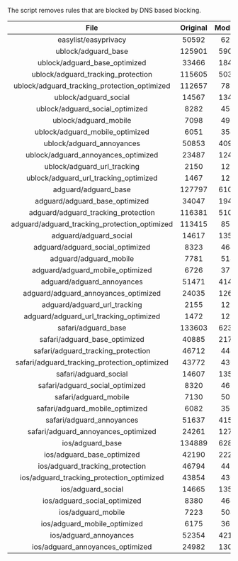 The script removes rules that are blocked by DNS based blocking.


| File | Original | Modified |
|:----:|:-----:|:-----:|
| easylist/easyprivacy | 50592 | 6267 |
| ublock/adguard_base | 125901 | 59070 |
| ublock/adguard_base_optimized | 33466 | 18491 |
| ublock/adguard_tracking_protection | 115605 | 50362 |
| ublock/adguard_tracking_protection_optimized | 112657 | 7883 |
| ublock/adguard_social | 14567 | 13499 |
| ublock/adguard_social_optimized | 8282 | 4597 |
| ublock/adguard_mobile | 7098 | 4966 |
| ublock/adguard_mobile_optimized | 6051 | 3540 |
| ublock/adguard_annoyances | 50853 | 40909 |
| ublock/adguard_annoyances_optimized | 23487 | 12401 |
| ublock/adguard_url_tracking | 2150 | 1282 |
| ublock/adguard_url_tracking_optimized | 1467 | 1279 |
| adguard/adguard_base | 127797 | 61038 |
| adguard/adguard_base_optimized | 34047 | 19499 |
| adguard/adguard_tracking_protection | 116381 | 51081 |
| adguard/adguard_tracking_protection_optimized | 113415 | 8589 |
| adguard/adguard_social | 14617 | 13556 |
| adguard/adguard_social_optimized | 8323 | 4640 |
| adguard/adguard_mobile | 7781 | 5144 |
| adguard/adguard_mobile_optimized | 6726 | 3711 |
| adguard/adguard_annoyances | 51471 | 41464 |
| adguard/adguard_annoyances_optimized | 24035 | 12698 |
| adguard/adguard_url_tracking | 2155 | 1288 |
| adguard/adguard_url_tracking_optimized | 1472 | 1285 |
| safari/adguard_base | 133603 | 62314 |
| safari/adguard_base_optimized | 40885 | 21750 |
| safari/adguard_tracking_protection | 46712 | 4445 |
| safari/adguard_tracking_protection_optimized | 43772 | 4301 |
| safari/adguard_social | 14607 | 13540 |
| safari/adguard_social_optimized | 8320 | 4627 |
| safari/adguard_mobile | 7130 | 5005 |
| safari/adguard_mobile_optimized | 6082 | 3573 |
| safari/adguard_annoyances | 51637 | 41557 |
| safari/adguard_annoyances_optimized | 24261 | 12768 |
| ios/adguard_base | 134889 | 62818 |
| ios/adguard_base_optimized | 42190 | 22253 |
| ios/adguard_tracking_protection | 46794 | 4452 |
| ios/adguard_tracking_protection_optimized | 43854 | 4308 |
| ios/adguard_social | 14665 | 13572 |
| ios/adguard_social_optimized | 8380 | 4641 |
| ios/adguard_mobile | 7223 | 5046 |
| ios/adguard_mobile_optimized | 6175 | 3611 |
| ios/adguard_annoyances | 52354 | 42167 |
| ios/adguard_annoyances_optimized | 24982 | 13069 |